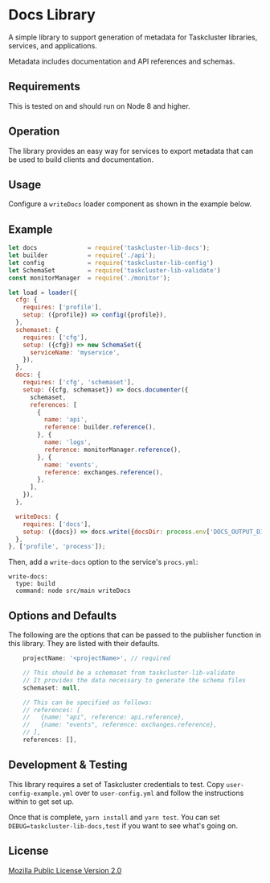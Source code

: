 # Docs Library

A simple library to support generation of metadata for Taskcluster libraries, services, and applications.

Metadata includes documentation and API references and schemas.

Requirements
------------

This is tested on and should run on Node 8 and higher.

Operation
---------

The library provides an easy way for services to export metadata that can be used to build clients and documentation.

Usage
-----

Configure a `writeDocs` loader component as shown in the example below.

Example
-------

```js
let docs              = require('taskcluster-lib-docs');
let builder           = require('./api');
let config            = require('taskcluster-lib-config')
let SchemaSet         = require('taskcluster-lib-validate')
const monitorManager  = require('./monitor');

let load = loader({
  cfg: {
    requires: ['profile'],
    setup: ({profile}) => config({profile}),
  },
  schemaset: {
    requires: ['cfg'],
    setup: ({cfg}) => new SchemaSet({
      serviceName: 'myservice',
    }),
  },
  docs: {
    requires: ['cfg', 'schemaset'],
    setup: ({cfg, schemaset}) => docs.documenter({
      schemaset,
      references: [
        {
          name: 'api',
          reference: builder.reference(),
        }, {
          name: 'logs',
          reference: monitorManager.reference(),
        }, {
          name: 'events',
          reference: exchanges.reference(),
        },
      ],
    }),
  },

  writeDocs: {
    requires: ['docs'],
    setup: ({docs}) => docs.write({docsDir: process.env['DOCS_OUTPUT_DIR']}),
  },
}, ['profile', 'process']);
```

Then, add a `write-docs` option to the service's `procs.yml`:

```
write-docs:
  type: build
  command: node src/main writeDocs
```

Options and Defaults
--------------------

The following are the options that can be passed to the publisher function in this library. They are listed with their defaults.

```js
    projectName: '<projectName>', // required

    // This should be a schemaset from taskcluster-lib-validate
    // It provides the data necessary to generate the schema files
    schemaset: null,

    // This can be specified as follows:
    // references: [
    //   {name: "api", reference: api.reference},
    //   {name: "events", reference: exchanges.reference},
    // ],
    references: [],
```

Development & Testing
---------------------

This library requires a set of Taskcluster credentials to test. Copy `user-config-example.yml` over to `user-config.yml`
and follow the instructions within to get set up.

Once that is complete, `yarn install` and `yarn test`. You can set `DEBUG=taskcluster-lib-docs,test` if you want to see what's going on.

License
-------

[Mozilla Public License Version 2.0](https://github.com/taskcluster/taskcluster-lib-validate/blob/master/LICENSE)
